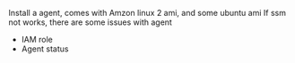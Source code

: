 Install a agent, comes with Amzon linux 2 ami, and some ubuntu ami
If ssm not works, there are some issues with agent
- IAM role
- Agent status

